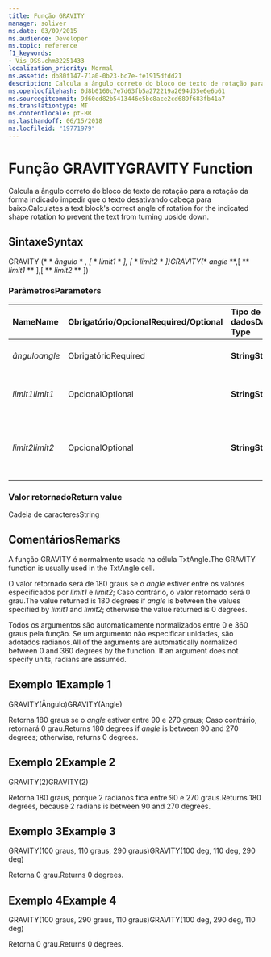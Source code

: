 ```yaml
---
title: Função GRAVITY
manager: soliver
ms.date: 03/09/2015
ms.audience: Developer
ms.topic: reference
f1_keywords:
- Vis_DSS.chm82251433
localization_priority: Normal
ms.assetid: db80f147-71a0-0b23-bc7e-fe1915dfdd21
description: Calcula a ângulo correto do bloco de texto de rotação para a rotação da forma indicado impedir que o texto desativando cabeça para baixo.
ms.openlocfilehash: 0d8b0160c7e7d63fb5a272219a2694d35e6e6b61
ms.sourcegitcommit: 9d60cd82b5413446e5bc8ace2cd689f683fb41a7
ms.translationtype: MT
ms.contentlocale: pt-BR
ms.lasthandoff: 06/15/2018
ms.locfileid: "19771979"
---
```

# <a name="gravity-function"></a><span data-ttu-id="674c0-103">Função GRAVITY</span><span class="sxs-lookup"><span data-stu-id="674c0-103">GRAVITY Function</span></span>

<span data-ttu-id="674c0-104">Calcula a ângulo correto do bloco de texto de rotação para a rotação da forma indicado impedir que o texto desativando cabeça para baixo.</span><span class="sxs-lookup"><span data-stu-id="674c0-104">Calculates a text block's correct angle of rotation for the indicated shape rotation to prevent the text from turning upside down.</span></span>
  
## <a name="syntax"></a><span data-ttu-id="674c0-105">Sintaxe</span><span class="sxs-lookup"><span data-stu-id="674c0-105">Syntax</span></span>

<span data-ttu-id="674c0-106">GRAVITY (* * *ângulo* * *, [* * *limit1* * *], [* * *limit2* * *])</span><span class="sxs-lookup"><span data-stu-id="674c0-106">GRAVITY(** *angle* **,[ ** *limit1* ** ],[ ** *limit2* ** ])</span></span> 
  
### <a name="parameters"></a><span data-ttu-id="674c0-107">Parâmetros</span><span class="sxs-lookup"><span data-stu-id="674c0-107">Parameters</span></span>

|<span data-ttu-id="674c0-108">**Name**</span><span class="sxs-lookup"><span data-stu-id="674c0-108">**Name**</span></span>|<span data-ttu-id="674c0-109">**Obrigatório/Opcional**</span><span class="sxs-lookup"><span data-stu-id="674c0-109">**Required/Optional**</span></span>|<span data-ttu-id="674c0-110">**Tipo de dados**</span><span class="sxs-lookup"><span data-stu-id="674c0-110">**Data Type**</span></span>|<span data-ttu-id="674c0-111">**Descrição**</span><span class="sxs-lookup"><span data-stu-id="674c0-111">**Description**</span></span>|
|:-----|:-----|:-----|:-----|
| <span data-ttu-id="674c0-112">_ângulo_</span><span class="sxs-lookup"><span data-stu-id="674c0-112">_angle_</span></span> <br/> |<span data-ttu-id="674c0-113">Obrigatório</span><span class="sxs-lookup"><span data-stu-id="674c0-113">Required</span></span>  <br/> |<span data-ttu-id="674c0-114">**String**</span><span class="sxs-lookup"><span data-stu-id="674c0-114">**String**</span></span> <br/> | <span data-ttu-id="674c0-115">O ângulo da forma.</span><span class="sxs-lookup"><span data-stu-id="674c0-115">The shape's angle.</span></span>  <br/> |
| <span data-ttu-id="674c0-116">_limit1_</span><span class="sxs-lookup"><span data-stu-id="674c0-116">_limit1_</span></span> <br/> |<span data-ttu-id="674c0-117">Opcional</span><span class="sxs-lookup"><span data-stu-id="674c0-117">Optional</span></span>  <br/> |<span data-ttu-id="674c0-118">**String**</span><span class="sxs-lookup"><span data-stu-id="674c0-118">**String**</span></span> <br/> |<span data-ttu-id="674c0-p101">O padrão é de 90 graus.</span><span class="sxs-lookup"><span data-stu-id="674c0-p101">First limit of rotation. Default is 90 degrees.</span></span>  <br/> |
| <span data-ttu-id="674c0-121">_limit2_</span><span class="sxs-lookup"><span data-stu-id="674c0-121">_limit2_</span></span> <br/> |<span data-ttu-id="674c0-122">Opcional</span><span class="sxs-lookup"><span data-stu-id="674c0-122">Optional</span></span>  <br/> |<span data-ttu-id="674c0-123">**String**</span><span class="sxs-lookup"><span data-stu-id="674c0-123">**String**</span></span> <br/> |<span data-ttu-id="674c0-p102">Segundo limite de rotação. O padrão é de 270 graus.</span><span class="sxs-lookup"><span data-stu-id="674c0-p102">Second limit of rotation. Default is 270 degrees.</span></span>  <br/> |
   
### <a name="return-value"></a><span data-ttu-id="674c0-126">Valor retornado</span><span class="sxs-lookup"><span data-stu-id="674c0-126">Return value</span></span>

<span data-ttu-id="674c0-127">Cadeia de caracteres</span><span class="sxs-lookup"><span data-stu-id="674c0-127">String</span></span>
  
## <a name="remarks"></a><span data-ttu-id="674c0-128">Comentários</span><span class="sxs-lookup"><span data-stu-id="674c0-128">Remarks</span></span>

<span data-ttu-id="674c0-129">A função GRAVITY é normalmente usada na célula TxtAngle.</span><span class="sxs-lookup"><span data-stu-id="674c0-129">The GRAVITY function is usually used in the TxtAngle cell.</span></span> 
  
<span data-ttu-id="674c0-130">O valor retornado será de 180 graus se o _angle_ estiver entre os valores especificados por _limit1_ e _limit2_; Caso contrário, o valor retornado será 0 grau.</span><span class="sxs-lookup"><span data-stu-id="674c0-130">The value returned is 180 degrees if  _angle_ is between the values specified by  _limit1_ and  _limit2_; otherwise the value returned is 0 degrees.</span></span>
  
<span data-ttu-id="674c0-p103">Todos os argumentos são automaticamente normalizados entre 0 e 360 graus pela função. Se um argumento não especificar unidades, são adotados radianos.</span><span class="sxs-lookup"><span data-stu-id="674c0-p103">All of the arguments are automatically normalized between 0 and 360 degrees by the function. If an argument does not specify units, radians are assumed.</span></span> 
  
## <a name="example-1"></a><span data-ttu-id="674c0-133">Exemplo 1</span><span class="sxs-lookup"><span data-stu-id="674c0-133">Example 1</span></span>

<span data-ttu-id="674c0-134">GRAVITY(Ângulo)</span><span class="sxs-lookup"><span data-stu-id="674c0-134">GRAVITY(Angle)</span></span>
  
<span data-ttu-id="674c0-135">Retorna 180 graus se o *angle* estiver entre 90 e 270 graus; Caso contrário, retornará 0 grau.</span><span class="sxs-lookup"><span data-stu-id="674c0-135">Returns 180 degrees if  *angle*  is between 90 and 270 degrees; otherwise, returns 0 degrees.</span></span> 
  
## <a name="example-2"></a><span data-ttu-id="674c0-136">Exemplo 2</span><span class="sxs-lookup"><span data-stu-id="674c0-136">Example 2</span></span>

<span data-ttu-id="674c0-137">GRAVITY(2)</span><span class="sxs-lookup"><span data-stu-id="674c0-137">GRAVITY(2)</span></span>
  
<span data-ttu-id="674c0-138">Retorna 180 graus, porque 2 radianos fica entre 90 e 270 graus.</span><span class="sxs-lookup"><span data-stu-id="674c0-138">Returns 180 degrees, because 2 radians is between 90 and 270 degrees.</span></span>
  
## <a name="example-3"></a><span data-ttu-id="674c0-139">Exemplo 3</span><span class="sxs-lookup"><span data-stu-id="674c0-139">Example 3</span></span>

<span data-ttu-id="674c0-140">GRAVITY(100 graus, 110 graus, 290 graus)</span><span class="sxs-lookup"><span data-stu-id="674c0-140">GRAVITY(100 deg, 110 deg, 290 deg)</span></span>
  
<span data-ttu-id="674c0-141">Retorna 0 grau.</span><span class="sxs-lookup"><span data-stu-id="674c0-141">Returns 0 degrees.</span></span>
  
## <a name="example-4"></a><span data-ttu-id="674c0-142">Exemplo 4</span><span class="sxs-lookup"><span data-stu-id="674c0-142">Example 4</span></span>

<span data-ttu-id="674c0-143">GRAVITY(100 graus, 290 graus, 110 graus)</span><span class="sxs-lookup"><span data-stu-id="674c0-143">GRAVITY(100 deg, 290 deg, 110 deg)</span></span>
  
<span data-ttu-id="674c0-144">Retorna 0 grau.</span><span class="sxs-lookup"><span data-stu-id="674c0-144">Returns 0 degrees.</span></span>
  

